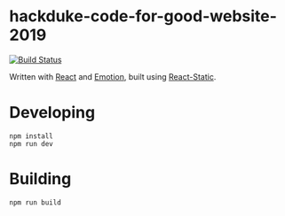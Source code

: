 # hackduke-code-for-good-website-2019

[![Build Status](https://img.shields.io/travis-ci/hack-duke/hackduke-code-for-good-website-2018.svg?style=flat-square)](https://travis-ci.org/hack-duke/hackduke-code-for-good-website-2018)

Written with [React](https://reactjs.org/) and [Emotion](https://emotion.sh/), built using [React-Static](https://react-static.js.org/).

# Developing

    npm install
    npm run dev

# Building

    npm run build
